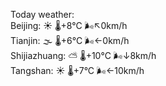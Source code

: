 Today weather:  
Beijing: ☀️   🌡️+8°C 🌬️↖0km/h  
Tianjin: 🌫  🌡️+6°C 🌬️←0km/h  
Shijiazhuang: ⛅️  🌡️+10°C 🌬️↓8km/h  
Tangshan: ☀️   🌡️+7°C 🌬️←10km/h  
